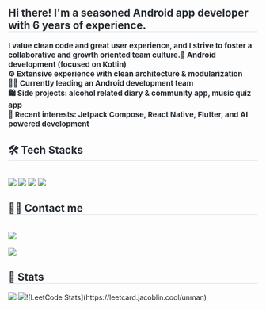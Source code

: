 <div style="text-align: left;"> 
    <h2 style="border-bottom: 1px solid #d8dee4; color: #282d33;"> Hi there! I'm a seasoned Android app developer with 6 years of experience. </h2>  
    <div style="font-weight: 700; font-size: 15px; text-align: left; color: #282d33;"> I value clean code and great user experience, and I strive to foster a collaborative and growth oriented team culture.</li></li>📱 Android development (focused on Kotlin)<br/></li>⚙️ Extensive experience with clean architecture & modularization<br/></li>🧑‍💻 Currently leading an Android development team<br/></li>🛍️ Side projects: alcohol related diary & community app, music quiz app<br/></li>🌱 Recent interests: Jetpack Compose, React Native, Flutter, and AI powered development </div> 
    </div>
    <div style="text-align: left;">
    <h2 style="border-bottom: 1px solid #d8dee4; color: #282d33;"> 🛠️ Tech Stacks </h2> <br> 
    <div style="margin: ; text-align: left;" "text-align: left;"> <img src="https://img.shields.io/badge/Android-3DDC84?style=for-the-badge&logo=Android&logoColor=white">
          <img src="https://img.shields.io/badge/Flutter-02569B?style=for-the-badge&logo=Flutter&logoColor=white">
          <img src="https://img.shields.io/badge/Java-007396?style=for-the-badge&logo=Java&logoColor=white">
          <img src="https://img.shields.io/badge/ReactNative-61DAFB?style=for-the-badge&logo=React&logoColor=white">
          </div>
    </div>
    <div style="text-align: left;">
    <h2 style="border-bottom: 1px solid #d8dee4; color: #282d33;"> 🧑‍💻 Contact me </h2> <br> 
    <div style="text-align: left;"> <a href=mailto:manjee.official@gmail.com> <img src="https://img.shields.io/badge/Gmail-EA4335?style=for-the-badge&logo=Gmail&logoColor=white&link=mailto:manjee.official@gmail.com"> </a>
          </div>  <br> 
    <div style="text-align: left;"> <a href="https://hits.seeyoufarm.com"> <img src="https://hits.seeyoufarm.com/api/count/incr/badge.svg?url=https%3A%2F%2Fgithub.com%2Fmanjees%2F&count_bg=%23000000&title_bg=%23000000&icon=github.svg&icon_color=%23FFFFFF&title=GitHub&edge_flat=false"/></a>
       </div> 
    </div>
    <div style="text-align: left;"> 
    <h2 style="border-bottom: 1px solid #d8dee4; color: #282d33;"> 🏅 Stats </h2> <div style="text-align: left;"> <img src="https://github-readme-stats.vercel.app/api?username=manjees&bg_color=180,00000000,&title_color=000000&text_color=000000"
         /> <img src="https://github-readme-stats.vercel.app/api/top-langs/?username=manjees&layout=compact&bg_color=180,00000000,&title_color=000000&text_color=000000"
           />![LeetCode Stats](https://leetcard.jacoblin.cool/unman) </div> 
    </div>

    
